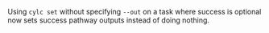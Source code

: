 Using `cylc set` without specifying `--out` on a task where success is optional now sets success pathway outputs instead of doing nothing.
